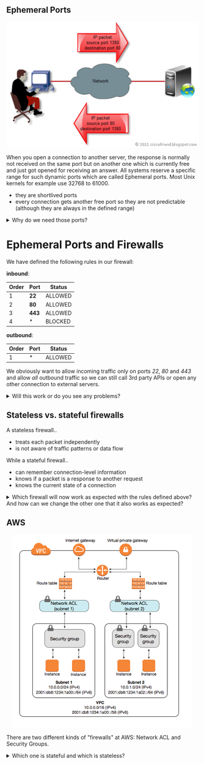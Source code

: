 ## Ephemeral Ports

<center><img src="images/ephemeral-ports-flow.png" alt="Ephemeral Ports flow"></center>

When you open a connection to another server, the response is normally not received on the same port but on another one which is currently free and just got opened for receiving an answer.
All systems reserve a specific range for such dynamic ports which are called Ephemeral ports. Most Unix kernels for example use 32768 to 61000.

* they are shortlived ports
* every connection gets another free port so they are not predictable (although they are always in the defined range)

<details>
  <summary>Why do we need those ports?</summary>

  This way, multiple connections to the same destination port can get opened at the same time (e.g. two concurrent website requests) which would not be possible if it would always get returned on the same port
</details>

# Ephemeral Ports and Firewalls

We have defined the following rules in our firewall:

**inbound**:

| Order | Port | Status |
| ----- | ---- | ------ |
| 1 | **22** | ALLOWED |
| 2 | **80** | ALLOWED |
| 3 | **443** | ALLOWED |
| 4 | * | BLOCKED |

**outbound**:

| Order | Port | Status |
| ----- | ---- | ------ |
| 1 | * | ALLOWED |

We obviously want to allow incoming traffic only on ports *22*, *80* and *443* and allow *all* outbound traffic so we can still call 3rd party APIs or open any other connection to external servers.

<details>
  <summary>Will this work or do you see any problems?</summary>

  It depends on whether the firewall is stateless or statefull.

  We had a problem configuring firewalls in our AWS setup recently because we didn't thought about ephemeral ports when we configured the firewalls and so we were able to connect to the instance but any outgoing request on it simply timed out.
</details>

## Stateless vs. stateful firewalls

A stateless firewall..

* treats each packet independently
* is not aware of traffic patterns or data flow

While a stateful firewall..

* can remember connection-level information
* knows if a packet is a response to another request
* knows the current state of a connection

<details>
  <summary>Which firewall will now work as expected with the rules defined above? And how can we change the other one that it also works as expected?</summary>

  The stateful firewall will work as expected as it knows, that even if the incoming port is 32768, it is a response to a connection we have opened and as all outgoing connections should be allowed, the firewall lets the packages pass.

  But the stateless firewall doesn't know that. We have to additionally allow all ports between 32768 and 61000 on the stateless firewall.
</details>

## AWS

<center><img src="images/aws-network-example.png" alt="AWS Network Example"></center>

There are two different kinds of "firewalls" at AWS: Network ACL and Security Groups.

<details>
  <summary>Which one is stateful and which is stateless?</summary>

  The one which is nearer to the EC2 instances is stateful, so Security Groups are stateful while Network ACLs watch the traffic on network level and are stateless.

  So when we want our initial firewall definition to work at AWS, we have to allow the epheremal ports on the Network ACL layer.
</details>
